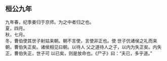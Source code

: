 ## 桓公九年

九年春，纪季姜归于京师。为之中者归之也。  
夏，四月。  
秋，七月。  
冬，曹伯使其世子射姑来朝。朝不言使，言使非正也。使
世子伉诸侯之礼而来朝，曹伯失正矣。诸侯相见曰朝。以待人
父之道待人之子，以内为失正矣。内失正，曹伯失正，世子可
以已矣，则是放命也。《尸子》曰：“夫已，多乎道。”

